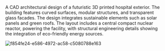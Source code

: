 A CAD architectural design of a futuristic 3D printed hospital exterior. The building features curved surfaces, modular structures, and transparent glass facades. The design integrates sustainable elements such as solar panels and green roofs. The layout includes a central compact nuclear reactor, powering the facility, with structural engineering details showing the integration of eco-friendly energy sources.

![f854fe24-e586-4972-ac58-c5080788e163](https://github.com/user-attachments/assets/5ca34083-3a0c-4693-9bb4-c563e4f55e11)
